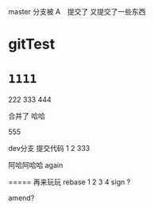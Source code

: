 master 分支被 A　提交了
又提交了一些东西
# gitTest

# `1111`
222
333
444

合并了 哈哈 

555


dev分支 提交代码
1
2
333

阿哈阿哈哈
again

=====
再来玩玩 rebase
1
2
3
4 sign ?

amend?

